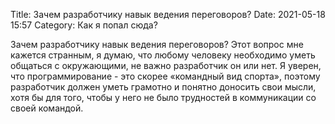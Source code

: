 Title: Зачем разработчику навык ведения переговоров?
Date: 2021-05-18 15:57
Category: Как я попал сюда?

Зачем разработчику навык ведения переговоров?
Этот вопрос мне кажется странным, я думаю, что любому человеку необходимо уметь общаться с окружающими, не важно разработчик он или нет.
Я уверен, что программирование - это скорее «командный вид спорта», поэтому разработчик должен уметь грамотно и понятно доносить свои мысли, хотя бы для того, чтобы у него не было трудностей в коммуникации со своей командой.



